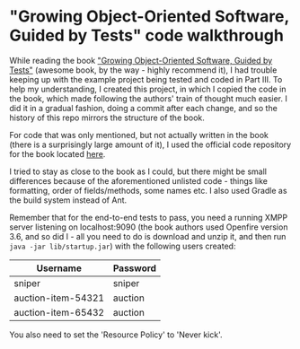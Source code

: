 "Growing Object-Oriented Software, Guided by Tests" code walkthrough
====================================================================

While reading the book ["Growing Object-Oriented Software, Guided by
Tests"](http://www.amazon.com/dp/0321503627) (awesome book, by the way -
highly recommend it), I had trouble keeping up with the example
project being tested and coded in Part III. To help my understanding,
I created this project, in which I copied the code in the book, which
made following the authors' train of thought much easier. I did it in
a gradual fashion, doing a commit after each change, and so the history
of this repo mirrors the structure of the book.

For code that was only mentioned, but not actually written in the book
(there is a surprisingly large amount of it), I used the official code
repository for the book located [here](https://github.com/sf105/goos-code).

I tried to stay as close to the book as I could, but there might be small
differences because of the aforementioned unlisted code - things like
formatting, order of fields/methods, some names etc. I also used Gradle as
the build system instead of Ant.

Remember that for the end-to-end tests to pass, you need a running XMPP
server listening on localhost:9090 (the book authors used Openfire version
3.6, and so did I - all you need to do is download and unzip it, and then run
`java -jar lib/startup.jar`) with the following users created:

Username           | Password
-------------------|---------
sniper             | sniper
auction-item-54321 | auction
auction-item-65432 | auction

You also need to set the 'Resource Policy' to 'Never kick'.
